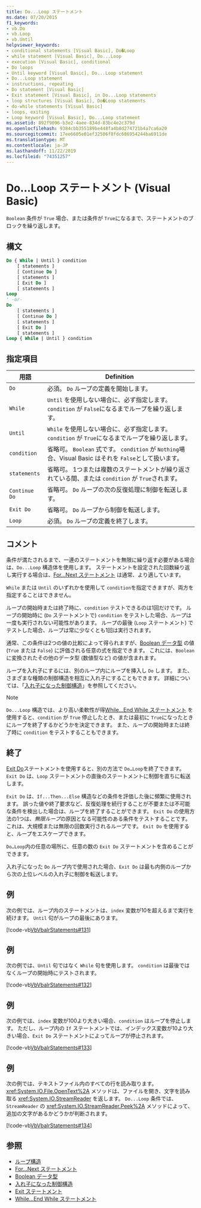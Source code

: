 ```yaml
---
title: Do...Loop ステートメント
ms.date: 07/20/2015
f1_keywords:
- vb.Do
- vb.Loop
- vb.Until
helpviewer_keywords:
- conditional statements [Visual Basic], Do�Loop
- while statement [Visual Basic], Do...Loop
- execution [Visual Basic], conditional
- Do loops
- Until keyword [Visual Basic], Do...Loop statement
- Do...Loop statement
- instructions, repeating
- Do statement [Visual Basic]
- Exit statement [Visual Basic], in Do...Loop statements
- loop structures [Visual Basic], Do�Loop statements
- do-while statements [Visual Basic]
- loops, exiting
- Loop keyword [Visual Basic], Do...Loop statement
ms.assetid: 892f9096-b3e2-4aee-834d-83bc4e2c379d
ms.openlocfilehash: 9384cbb355189be448fa4b8d274721b4a7ca6a20
ms.sourcegitcommit: 17ee6605e01ef32506f8fdc686954244ba6911de
ms.translationtype: MT
ms.contentlocale: ja-JP
ms.lasthandoff: 11/22/2019
ms.locfileid: "74351257"
---
```

# <a name="doloop-statement-visual-basic"></a>Do...Loop ステートメント (Visual Basic)
`Boolean` 条件が `True` 場合、または条件が `True`になるまで、ステートメントのブロックを繰り返します。  
  
## <a name="syntax"></a>構文  
  
```vb  
Do { While | Until } condition  
    [ statements ]  
    [ Continue Do ]  
    [ statements ]  
    [ Exit Do ]  
    [ statements ]  
Loop  
' -or-  
Do  
    [ statements ]  
    [ Continue Do ]  
    [ statements ]  
    [ Exit Do ]  
    [ statements ]  
Loop { While | Until } condition  
```  
  
## <a name="parts"></a>指定項目  
  
|用語|Definition|  
|---|---|  
|`Do`|必須。 `Do` ループの定義を開始します。|  
|`While`|`Until` を使用しない場合に、必ず指定します。 `condition` が `False`になるまでループを繰り返します。|  
|`Until`|`While` を使用しない場合に、必ず指定します。 `condition` が `True`になるまでループを繰り返します。|  
|`condition`|省略可。 `Boolean` 式です。 `condition` が `Nothing`場合、Visual Basic はそれを `False`として扱います。|  
|`statements`|省略可。 1つまたは複数のステートメントが繰り返されている間、または `condition` が `True`されます。|  
|`Continue Do`|省略可。 `Do` ループの次の反復処理に制御を転送します。|  
|`Exit Do`|省略可。 `Do` ループから制御を転送します。|  
|`Loop`|必須。 `Do` ループの定義を終了します。|  
  
## <a name="remarks"></a>コメント  
 条件が満たされるまで、一連のステートメントを無限に繰り返す必要がある場合は、`Do...Loop` 構造体を使用します。 ステートメントを設定された回数繰り返し実行する場合は、[For...Next ステートメント](../../../visual-basic/language-reference/statements/for-next-statement.md) は通常、より適しています。  
  
 `While` または `Until` のいずれかを使用して `condition`を指定できますが、両方を指定することはできません。  
  
 ループの開始時または終了時に、`condition` テストできるのは1回だけです。 ループの開始時に (`Do` ステートメントで) `condition` をテストした場合、ループは一度も実行されない可能性があります。 ループの最後 (`Loop` ステートメント) でテストした場合、ループは常に少なくとも1回は実行されます。  
  
 通常、この条件は2つの値の比較によって得られますが、[Boolean データ型](../../../visual-basic/language-reference/data-types/boolean-data-type.md) の値 (`True` または `False`) に評価される任意の式を指定できます。 これには、`Boolean`に変換されたその他のデータ型 (数値型など) の値が含まれます。  
  
 ループを入れ子にするには、別のループ内にループを挿入し `Do` します。 また、さまざまな種類の制御構造を相互に入れ子にすることもできます。 詳細については、「[入れ子になった制御構造](../../../visual-basic/programming-guide/language-features/control-flow/nested-control-structures.md)」を参照してください。  
  
> [!NOTE]
> `Do...Loop` 構造では、より高い柔軟性が得[While...End While ステートメント](../../../visual-basic/language-reference/statements/while-end-while-statement.md) を使用すると、`condition` が `True` 停止したとき、または最初に `True`になったときにループを終了するかどうかを決定できます。 また、ループの開始時または終了時に `condition` をテストすることもできます。  
  
## <a name="exit-do"></a>終了  
 [Exit Do](../../../visual-basic/language-reference/statements/exit-statement.md)ステートメントを使用すると、別の方法で `Do…Loop`を終了できます。 `Exit Do` は、`Loop` ステートメントの直後のステートメントに制御を直ちに転送します。  
  
 `Exit Do` は、`If...Then...Else` 構造などの条件を評価した後に頻繁に使用されます。 誤った値や終了要求など、反復処理を続行することが不要または不可能な条件を検出した場合は、ループを終了することができます。 `Exit Do` の使用方法の1つは、*無限ループ*の原因となる可能性のある条件をテストすることです。これは、大規模または無限の回数実行されるループです。 `Exit Do` を使用すると、ループをエスケープできます。  
  
 `Do…Loop`内の任意の場所に、任意の数の `Exit Do` ステートメントを含めることができます。  
  
 入れ子になった `Do` ループ内で使用された場合、`Exit Do` は最も内側のループから次の上位レベルの入れ子に制御を転送します。  
  
## <a name="example"></a>例  
 次の例では、ループ内のステートメントは、`index` 変数が10を超えるまで実行を続けます。 `Until` 句がループの最後にあります。  
  
 [!code-vb[VbVbalrStatements#131](~/samples/snippets/visualbasic/VS_Snippets_VBCSharp/VbVbalrStatements/VB/class10.vb#131)]  
  
## <a name="example"></a>例  
 次の例では、`Until` 句ではなく `While` 句を使用します。 `condition` は最後ではなくループの開始時にテストされます。  
  
 [!code-vb[VbVbalrStatements#132](~/samples/snippets/visualbasic/VS_Snippets_VBCSharp/VbVbalrStatements/VB/class10.vb#132)]  
  
## <a name="example"></a>例  
 次の例では、`index` 変数が100より大きい場合、`condition` はループを停止します。 ただし、ループ内の `If` ステートメントでは、インデックス変数が10より大きい場合、`Exit Do` ステートメントによってループが停止されます。  
  
 [!code-vb[VbVbalrStatements#133](~/samples/snippets/visualbasic/VS_Snippets_VBCSharp/VbVbalrStatements/VB/class10.vb#133)]  
  
## <a name="example"></a>例  
 次の例では、テキストファイル内のすべての行を読み取ります。 <xref:System.IO.File.OpenText%2A> メソッドは、ファイルを開き、文字を読み取る <xref:System.IO.StreamReader> を返します。 `Do...Loop` 条件では、`StreamReader` の <xref:System.IO.StreamReader.Peek%2A> メソッドによって、追加の文字があるかどうかが判断されます。  
  
 [!code-vb[VbVbalrStatements#134](~/samples/snippets/visualbasic/VS_Snippets_VBCSharp/VbVbalrStatements/VB/class10.vb#134)]  
  
## <a name="see-also"></a>参照

- [ループ構造](../../../visual-basic/programming-guide/language-features/control-flow/loop-structures.md)
- [For...Next ステートメント](../../../visual-basic/language-reference/statements/for-next-statement.md)
- [Boolean データ型](../../../visual-basic/language-reference/data-types/boolean-data-type.md)
- [入れ子になった制御構造](../../../visual-basic/programming-guide/language-features/control-flow/nested-control-structures.md)
- [Exit ステートメント](../../../visual-basic/language-reference/statements/exit-statement.md)
- [While...End While ステートメント](../../../visual-basic/language-reference/statements/while-end-while-statement.md)
